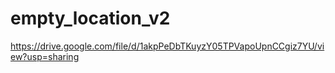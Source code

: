 # empty_location_v2
https://drive.google.com/file/d/1akpPeDbTKuyzY05TPVapoUpnCCgiz7YU/view?usp=sharing
